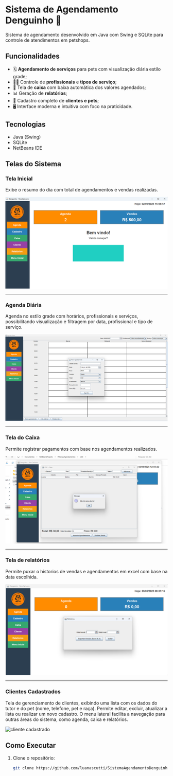 # Sistema de Agendamento Denguinho 🐶

Sistema de agendamento desenvolvido em Java com Swing e SQLite para controle de atendimentos em petshops.

## Funcionalidades

- 🗓 **Agendamento de serviços** para pets com visualização diária estilo grade;
- 👩‍💼 Controle de **profissionais** e **tipos de serviço**;
- 💸 Tela de **caixa** com baixa automática dos valores agendados;
- 📊 Geração de **relatórios**;
- 📁 Cadastro completo de **clientes e pets**;
- 🖥 Interface moderna e intuitiva com foco na praticidade.

## Tecnologias

- Java (Swing)
- SQLite
- NetBeans IDE

## Telas do Sistema

### Tela Inicial
Exibe o resumo do dia com total de agendamentos e vendas realizadas.

![Tela Inicial](assets/tela-inicial.png)

---

### Agenda Diária
Agenda no estilo grade com horários, profissionais e serviços, possibilitando visualização e filtragem por data, profissional e tipo de serviço.

![Agenda Diária](assets/agenda-diaria.png)

---

### Tela do Caixa
Permite registrar pagamentos com base nos agendamentos realizados.

![Caixa](assets/caixa.png)


---

### Tela de relatórios
Permite puxar o historios de vendas e agendamentos em excel com base na data escolhida.

![relatorios](assets/relatorios.png)


---

### Clientes Cadastrados
Tela de gerenciamento de clientes, exibindo uma lista com os dados do tutor e do pet (nome, telefone, pet e raça).
Permite editar, excluir, atualizar a lista ou realizar um novo cadastro.
O menu lateral facilita a navegação para outras áreas do sistema, como agenda, caixa e relatórios.

![cliente cadastrado](assets/cliente-cadastrado.png)

## Como Executar

1. Clone o repositório:
   ```bash
   git clone https://github.com/luanascutti/SistemaAgendamentoDenguinho.git
